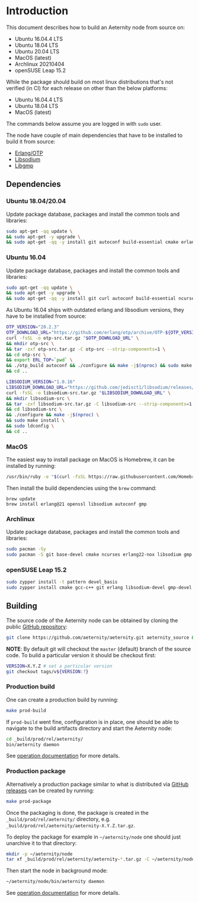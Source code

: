 # Introduction

This document describes how to build an Aeternity node from source on:

- Ubuntu 16.04.4 LTS
- Ubuntu 18.04 LTS
- Ubuntu 20.04 LTS
- MacOS (latest)
- Archlinux 20210404
- openSUSE Leap 15.2

While the package should build on most linux distributions that's not verified (in CI) for each release on other than the below platforms:

- Ubuntu 16.04.4 LTS
- Ubuntu 18.04 LTS
- MacOS (latest)

The commands below assume you are logged in with `sudo` user.

The node have couple of main dependencies that have to be installed to build it from source:

- [Erlang/OTP](http://erlang.org/doc/installation_guide/INSTALL.html)
- [Libsodium](https://download.libsodium.org/doc/installation/)
- [Libgmp](https://gmplib.org)

## Dependencies

### Ubuntu 18.04/20.04

Update package database, packages and install the common tools and libraries:

```bash
sudo apt-get -qq update \
&& sudo apt-get -y upgrade \
&& sudo apt-get -qq -y install git autoconf build-essential cmake erlang libsodium-dev libgmp-dev
```

### Ubuntu 16.04

Update package database, packages and install the common tools and libraries:

```bash
sudo apt-get -qq update \
&& sudo apt-get -y upgrade \
&& sudo apt-get -qq -y install git curl autoconf build-essential ncurses-dev libssl-dev libgmp-dev
```

As Ubuntu 16.04 ships with outdated erlang and libsodium versions, they have to be installed from source:

```bash
OTP_VERSION="20.2.3"
OTP_DOWNLOAD_URL="https://github.com/erlang/otp/archive/OTP-${OTP_VERSION}.tar.gz"
curl -fsSL -o otp-src.tar.gz "$OTP_DOWNLOAD_URL" \
&& mkdir otp-src \
&& tar -zxf otp-src.tar.gz -C otp-src --strip-components=1 \
&& cd otp-src \
&& export ERL_TOP=`pwd` \
&& ./otp_build autoconf && ./configure && make -j$(nproc) && sudo make install \
&& cd ..
```

```bash
LIBSODIUM_VERSION="1.0.16"
LIBSODIUM_DOWNLOAD_URL="https://github.com/jedisct1/libsodium/releases/download/${LIBSODIUM_VERSION}/libsodium-${LIBSODIUM_VERSION}.tar.gz"
curl -fsSL -o libsodium-src.tar.gz "$LIBSODIUM_DOWNLOAD_URL" \
&& mkdir libsodium-src \
&& tar -zxf libsodium-src.tar.gz -C libsodium-src --strip-components=1 \
&& cd libsodium-src \
&& ./configure && make -j$(nproc) \
&& sudo make install \
&& sudo ldconfig \
&& cd ..
```

### MacOS

The easiest way to install package on MacOS is Homebrew, it can be installed by running:

```bash
/usr/bin/ruby -e "$(curl -fsSL https://raw.githubusercontent.com/Homebrew/install/master/install)"
```

Then install the build dependencies using the `brew` command:
```
brew update
brew install erlang@21 openssl libsodium autoconf gmp
```

### Archlinux

Update package database, packages and install the common tools and libraries:

```bash
sudo pacman -Sy
sudo pacman -S git base-devel cmake ncurses erlang22-nox libsodium gmp
```

### openSUSE Leap 15.2

```bash
sudo zypper install -t pattern devel_basis
sudo zypper install cmake gcc-c++ git erlang libsodium-devel gmp-devel
```

## Building

The source code of the Aeternity node can be obtained by cloning the public [GitHub repository](https://github.com/aeternity/aeternity):

```bash
git clone https://github.com/aeternity/aeternity.git aeternity_source && cd aeternity_source
```

**NOTE**: By default git will checkout the `master` (default) branch of the source code.
To build a particular version it should be checkout first:


```bash
VERSION=X.Y.Z # set a particular version
git checkout tags/v${VERSION:?}
```


### Production build

One can create a production build by running:

```bash
make prod-build
```

If `prod-build` went fine, configuration is in place, one should be able to navigate to the build artifacts directory and start the Aeternity node:

```bash
cd _build/prod/rel/aeternity/
bin/aeternity daemon
```

See [operation documentation](operation.md) for more details.

### Production package

Alternatively a production package similar to what is distributed via [GitHub releases](https://github.com/aeternity/aeternity/releases) can be created by running:

```bash
make prod-package
```

Once the packaging is done, the package is created in the `_build/prod/rel/aeternity/` directory, e.g. `_build/prod/rel/aeternity/aeternity-X.Y.Z.tar.gz`.

To deploy the package for example in `~/aeternity/node` one should just unarchive it to that directory:

```bash
mkdir -p ~/aeternity/node
tar xf _build/prod/rel/aeternity/aeternity-*.tar.gz -C ~/aeternity/node
```

Then start the node in background mode:

```bash
~/aeternity/node/bin/aeternity daemon
```

See [operation documentation](operation.md) for more details.
